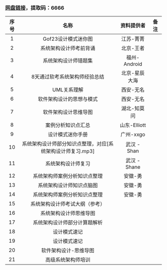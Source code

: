 ﻿### [网盘链接](https://pan.baidu.com/s/1zAuMRwvV_MnQrcBNaL2TqA)，提取码：6666

| 序号 |                            名称                            |   资料提供者  | 备注 |
|:----:|:----------------------------------------------------------:|:-------------:|:----:|
|   1  |                     Gof23设计模式迷你图                    |   江苏-菁菁   |      |
|   2  |                   系统架构设计师考前背诵                   |   北京-王者   |      |
|   3  |                    系统架构设计师错题集                    |  福州-Android |      |
|   4  |                8天通过软考系统架构师经验总结               | 北京-星辰大海 |      |
|   5  |                         UML关系理解                        |   西安-无名   |      |
|   6  |                  软件架构设计的思想与模式                  |   西安-无名   |      |
|   7  |                    软件架构设计思维导图                    |  湖北-知莫问  |      |
|   8  |                     案例分析知识点汇总                     |  山东-Elliott |      |
|   9  |                      设计模式迷你手册                      |   广州-xxgo   |      |
|  10  | 系统架构设计师部分知识点整理，对应[系统架构设计师复习.mp3] |  武汉 - Shan  |      |
|  11  |                     系统架构设计师复习                     |  武汉 - Shane |      |
|  12  |                系统架构师案例分析知识点整理                |    安徽-勇    |      |
|  13  |                  系统架构设计师知识点脑图                  |    安徽-勇    |      |
|  14  |                系统架构师案例分析知识点整理                |    安徽-勇    |      |
|  15  |               系统架构设计师考试大纲（参考）               |               |      |
|  16  |                   系统架构设计师思维导图                   |               |      |
|  17  |                系统架构设计师部分计算题解析                |               |      |
|  18  |                        设计模式速记                        |               |      |
|  19  |                        设计模式速记                        |               |      |
|  20  |                    软件架构设计-思维导图                   |               |      |
|  21  |                     高级系统架构师培训                     |               |      |


